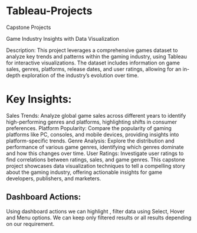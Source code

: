 # Tableau-Projects
Capstone Projects

Game Industry Insights with Data Visualization

Description: This project leverages a comprehensive games dataset to analyze key trends and patterns within the gaming industry, using Tableau for interactive visualizations. The dataset includes information on game sales, genres, platforms, release dates, and user ratings, allowing for an in-depth exploration of the industry’s evolution over time.

# Key Insights:

Sales Trends: Analyze global game sales across different years to identify high-performing genres and platforms, highlighting shifts in consumer preferences.
Platform Popularity: Compare the popularity of gaming platforms like PC, consoles, and mobile devices, providing insights into platform-specific trends.
Genre Analysis: Explore the distribution and performance of various game genres, identifying which genres dominate and how this changes over time.
User Ratings: Investigate user ratings to find correlations between ratings, sales, and game genres.
This capstone project showcases data visualization techniques to tell a compelling story about the gaming industry, offering actionable insights for game developers, publishers, and marketers.


## Dashboard Actions:
Using dashboard actions we can highlight , filter data using Select, Hover and Menu options. We can keep only filtered results or all results depending on our requirement. 
